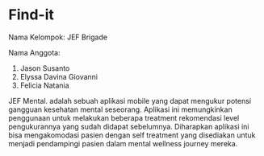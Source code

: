 # Find-it
Nama Kelompok: JEF Brigade

Nama Anggota:
1. Jason Susanto
2. Elyssa Davina Giovanni
3. Felicia Natania

JEF Mental. adalah sebuah aplikasi mobile yang dapat mengukur potensi gangguan kesehatan mental seseorang. Aplikasi ini memungkinkan penggunaan untuk melakukan beberapa treatment rekomendasi level pengukurannya yang sudah didapat sebelumnya. Diharapkan aplikasi ini bisa mengakomodasi pasien dengan self treatment yang disediakan untuk menjadi pendampingi pasien dalam mental wellness journey mereka.
